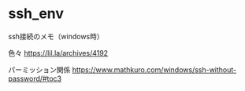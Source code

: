 # ssh_env

ssh接続のメモ（windows時）

色々
https://lil.la/archives/4192

パーミッション関係
https://www.mathkuro.com/windows/ssh-without-password/#toc3
